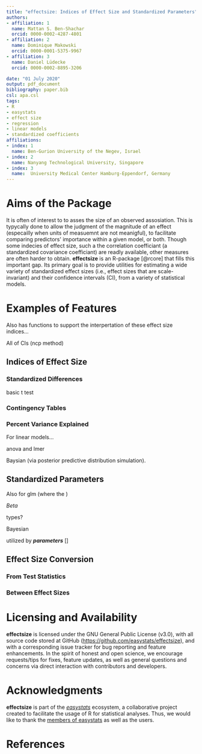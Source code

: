 ```yaml
---
title: "effectsize: Indices of Effect Size and Standardized Parameters"
authors:
- affiliation: 1
  name: Mattan S. Ben-Shachar
  orcid: 0000-0002-4287-4801
- affiliation: 2
  name: Dominique Makowski
  orcid: 0000-0001-5375-9967
- affiliation: 3
  name: Daniel Lüdecke
  orcid: 0000-0002-8895-3206

date: "01 July 2020"
output: pdf_document
bibliography: paper.bib
csl: apa.csl
tags:
- R
- easystats
- effect size
- regression
- linear models
- standardized coefficients
affiliations:
- index: 1
  name: Ben-Gurion University of the Negev, Israel
- index: 2
  name: Nanyang Technological University, Singapore
- index: 3
  name:  University Medical Center Hamburg-Eppendorf, Germany
---
```


# Aims of the Package

It is often of interest to to asses the size of an observed assosiation. This is typycally done to allow the judgment of the magnitude of an effect (especailly when units of measuemnt are not meanigful), to facilitate comparing predictors' importance within a given model, or both. Though some indecies of effect size, such a the correlation coefficiant (a standardized covariance coefficiant) are readly available, other measures are often harder to obtain. **effectsize** is an R-package [@rcore] that fills this important gap. Its primary goal is to provide utilities for estimating a wide variety of standardized effect sizes (i.e., effect sizes that are scale-invariant) and their confidence intervals (CI), from a variety of statistical models.

# Examples of Features

Also has functions to support the interpertation of these effect size indices...

All of CIs (ncp method)

## Indices of Effect Size

### Standardized Differences

basic t test

### Contingency Tables

### Percent Variance Explained

For linear models...

anova and lmer

Baysian (via posterior predictive distribution simulation).

## Standardized Parameters

Also for glm (where the )

$Beta$

types?

Bayesian

utilized by ***parameters*** []

## Effect Size Conversion

### From Test Statistics

### Between Effect Sizes


<!-- This is done: -->

# Licensing and Availability

**effectsize** is licensed under the GNU General Public License (v3.0), with all source code stored at GitHub (https://github.com/easystats/effectsize), and with a corresponding issue tracker for bug reporting and feature enhancements. In the spirit of honest and open science, we encourage requests/tips for fixes, feature updates, as well as general questions and concerns via direct interaction with contributors and developers.

# Acknowledgments

**effectsize** is part of the [*easystats*](https://github.com/easystats/easystats) ecosystem, a collaborative project created to facilitate the usage of R for statistical analyses. Thus, we would like to thank the [members of easystats](https://github.com/orgs/easystats/people) as well as the users.

# References
